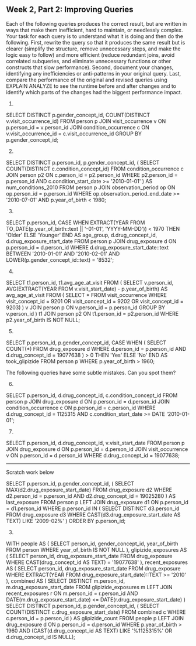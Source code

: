 ## Week 2, Part 2: Improving Queries

Each of the following queries produces the correct result, but are written in ways that make them inefficient, hard to maintain, or needlessly complex. Your task for each query is to understand what it is doing and then do the following. First, rewrite the query so that it produces the same result but is clearer (simplify the structure, remove unnecessary steps, and make the logic easy to follow) and more efficient (reduce redundant joins, avoid correlated subqueries, and eliminate unnecessary functions or other constructs that slow performance). Second, document your changes, identifying any inefficiencies or anti-patterns in your original query. Last, compare the performance of the original and revised queries using EXPLAIN ANALYZE to see the runtime before and after changes and to identify which parts of the changes had the biggest performance impact.


1. 

SELECT DISTINCT p.gender_concept_id, COUNT(DISTINCT v.visit_occurrence_id)
FROM person p
JOIN visit_occurrence v ON p.person_id = v.person_id
JOIN condition_occurrence c ON v.visit_occurrence_id = c.visit_occurrence_id
GROUP BY p.gender_concept_id;

2. 
SELECT DISTINCT p.person_id,
       p.gender_concept_id,
       (
         SELECT COUNT(DISTINCT c.condition_concept_id)
         FROM condition_occurrence c
         JOIN person p2 ON c.person_id = p2.person_id
         WHERE p2.person_id = p.person_id
           AND c.condition_start_date >= '2010-01-01'
       ) AS num_conditions_2010
FROM person p
JOIN observation_period op ON op.person_id = p.person_id
WHERE op.observation_period_end_date >= '2010-07-01'
  AND p.year_of_birth < 1980;

3. 

SELECT p.person_id,
       CASE
         WHEN EXTRACT(YEAR FROM TO_DATE(p.year_of_birth::text || '-01-01', 'YYYY-MM-DD')) < 1970
              THEN 'Older'
         ELSE 'Younger'
       END AS age_group,
       d.drug_concept_id,
       d.drug_exposure_start_date
FROM person p
JOIN drug_exposure d 
  ON p.person_id = d.person_id
WHERE d.drug_exposure_start_date::text BETWEEN '2010-01-01' AND '2010-02-01'
  AND LOWER(p.gender_concept_id::text) = '8532';

4. 

SELECT t1.person_id, t1.avg_age_at_visit
FROM (
  SELECT v.person_id,
         AVG(EXTRACT(YEAR FROM v.visit_start_date) - p.year_of_birth) AS avg_age_at_visit
  FROM (
    SELECT * FROM visit_occurrence
    WHERE visit_concept_id = 9201 OR visit_concept_id = 9202 OR visit_concept_id = 9203)
  ) v
  JOIN person p ON v.person_id = p.person_id
  GROUP BY v.person_id
) t1
JOIN person p2 ON t1.person_id = p2.person_id
WHERE p2.year_of_birth IS NOT NULL;

5. 

SELECT p.person_id,
       p.gender_concept_id,
       CASE
         WHEN (
           SELECT COUNT(*)
           FROM drug_exposure d
           WHERE d.person_id = p.person_id
             AND d.drug_concept_id = 19077638
         ) > 0 THEN 'Yes'
         ELSE 'No'
       END AS took_glipizide
FROM person p
WHERE p.year_of_birth > 1960;


The following queries have some subtle mistakes. Can you spot them?


6.
SELECT p.person_id,
       d.drug_concept_id,
       c.condition_concept_id
FROM person p
JOIN drug_exposure d ON p.person_id = d.person_id
JOIN condition_occurrence c ON p.person_id = c.person_id
WHERE d.drug_concept_id = 1125315
  AND c.condition_start_date >= DATE '2010-01-01';

7. 
SELECT p.person_id, d.drug_concept_id, v.visit_start_date
FROM person p
JOIN drug_exposure d ON p.person_id = d.person_id
JOIN visit_occurrence v ON p.person_id = d.person_id
WHERE d.drug_concept_id = 19077638;



------------------------------------
Scratch work below

SELECT 
    p.person_id,
    p.gender_concept_id,
    (
        SELECT MAX(d2.drug_exposure_start_date)
        FROM drug_exposure d2
        WHERE d2.person_id = p.person_id
          AND d2.drug_concept_id = 19025280
    ) AS last_exposure
FROM person p
LEFT JOIN drug_exposure d1 ON p.person_id = d1.person_id
WHERE p.person_id IN (
    SELECT DISTINCT d3.person_id
    FROM drug_exposure d3
    WHERE CAST(d3.drug_exposure_start_date AS TEXT) LIKE '2009-02%'
)
ORDER BY p.person_id;

3. 

WITH people AS (
    SELECT person_id, gender_concept_id, year_of_birth
    FROM person
    WHERE year_of_birth IS NOT NULL
),
glipizide_exposures AS (
    SELECT person_id, drug_exposure_start_date
    FROM drug_exposure
    WHERE CAST(drug_concept_id AS TEXT) = '19077638'
),
recent_exposures AS (
    SELECT person_id, drug_exposure_start_date
    FROM drug_exposure
    WHERE EXTRACT(YEAR FROM drug_exposure_start_date)::TEXT >= '2010'
),
combined AS (
    SELECT DISTINCT m.person_id, m.drug_exposure_start_date
    FROM glipizide_exposures m
    LEFT JOIN recent_exposures r
      ON m.person_id = r.person_id
     AND DATE(m.drug_exposure_start_date) <= DATE(r.drug_exposure_start_date)
)
SELECT DISTINCT
    p.person_id,
    p.gender_concept_id,
    (
        SELECT COUNT(DISTINCT c.drug_exposure_start_date)
        FROM combined c
        WHERE c.person_id = p.person_id
    ) AS glipizide_count
FROM people p
LEFT JOIN drug_exposure d ON p.person_id = d.person_id
WHERE p.year_of_birth > 1960
  AND (CAST(d.drug_concept_id AS TEXT) LIKE '%1125315%' OR d.drug_concept_id IS NULL);